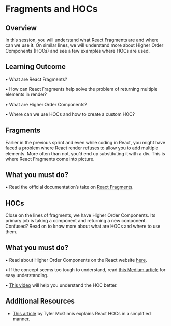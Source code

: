 ﻿# **Fragments and HOCs**

## Overview

In this session, you will understand what React Fragments are and where can we use it. On similar lines, we will understand more about Higher Order Components (HOCs) and see a few examples where HOCs are used.


## Learning Outcome

•	What are React Fragments?

•	How can React Fragments help solve the problem of returning multiple elements in render?

•	What are Higher Order Components?

•	Where can we use HOCs and how to create a custom HOC?


## Fragments 

Earlier in the previous sprint and even while coding in React, you might have faced a problem where React render refuses to allow you to add multiple elements. More often than not, you’d end up substituting it with a div. This is where React Fragments come into picture.

## What you must do?
•	Read the official documentation’s take on [React Fragments](https://reactjs.org/docs/fragments.html). 


## HOCs

Close on the lines of fragments, we have Higher Order Components. Its primary job is taking a component and returning a new component. Confused? Read on to know more about what are HOCs and where to use them.

## What you must do?
•	Read about Higher Order Components on the React website [here](https://reactjs.org/docs/higher-order-components.html). 

•	If the concept seems too tough to understand, read [this Medium article](https://medium.com/@soorajchandran/introduction-to-higher-order-components-hoc-in-react-383c9343a3aa) for easy understanding. 

•	[This video](https://www.youtube.com/watch?v=A9_9gQIkfx4) will help you understand the HOC better.


## Additional Resources

- [This article](https://tylermcginnis.com/react-higher-order-components/) by Tyler McGinnis explains React HOCs in a simplified manner.

